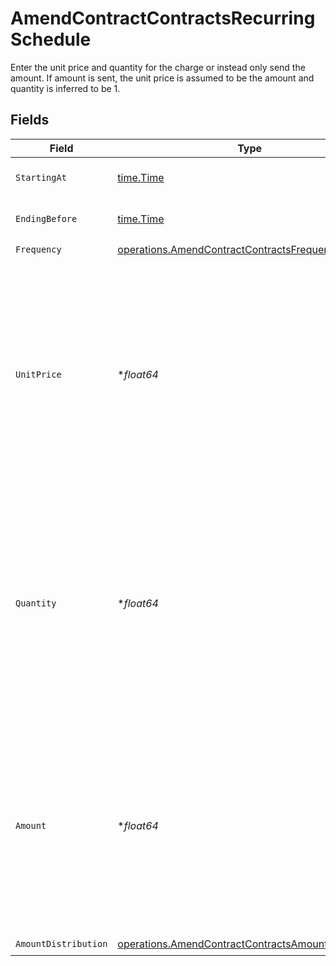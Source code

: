 # AmendContractContractsRecurringSchedule

Enter the unit price and quantity for the charge or instead only send the amount. If amount is sent, the unit price is assumed to be the amount and quantity is inferred to be 1.


## Fields

| Field                                                                                                                                                                      | Type                                                                                                                                                                       | Required                                                                                                                                                                   | Description                                                                                                                                                                |
| -------------------------------------------------------------------------------------------------------------------------------------------------------------------------- | -------------------------------------------------------------------------------------------------------------------------------------------------------------------------- | -------------------------------------------------------------------------------------------------------------------------------------------------------------------------- | -------------------------------------------------------------------------------------------------------------------------------------------------------------------------- |
| `StartingAt`                                                                                                                                                               | [time.Time](https://pkg.go.dev/time#Time)                                                                                                                                  | :heavy_check_mark:                                                                                                                                                         | RFC 3339 timestamp (inclusive).                                                                                                                                            |
| `EndingBefore`                                                                                                                                                             | [time.Time](https://pkg.go.dev/time#Time)                                                                                                                                  | :heavy_check_mark:                                                                                                                                                         | RFC 3339 timestamp (exclusive).                                                                                                                                            |
| `Frequency`                                                                                                                                                                | [operations.AmendContractContractsFrequency](../../models/operations/amendcontractcontractsfrequency.md)                                                                   | :heavy_check_mark:                                                                                                                                                         | N/A                                                                                                                                                                        |
| `UnitPrice`                                                                                                                                                                | **float64*                                                                                                                                                                 | :heavy_minus_sign:                                                                                                                                                         | Unit price for the charge. Will be multiplied by quantity to determine the amount and must be specified with quantity. If specified amount cannot be provided.             |
| `Quantity`                                                                                                                                                                 | **float64*                                                                                                                                                                 | :heavy_minus_sign:                                                                                                                                                         | Quantity for the charge. Will be multiplied by unit_price to determine the amount and must be specified with unit_price. If specified amount cannot be provided.           |
| `Amount`                                                                                                                                                                   | **float64*                                                                                                                                                                 | :heavy_minus_sign:                                                                                                                                                         | Amount for the charge. Can be provided instead of unit_price and quantity. If amount is sent, the unit_price is assumed to be the amount and quantity is inferred to be 1. |
| `AmountDistribution`                                                                                                                                                       | [operations.AmendContractContractsAmountDistribution](../../models/operations/amendcontractcontractsamountdistribution.md)                                                 | :heavy_check_mark:                                                                                                                                                         | N/A                                                                                                                                                                        |
